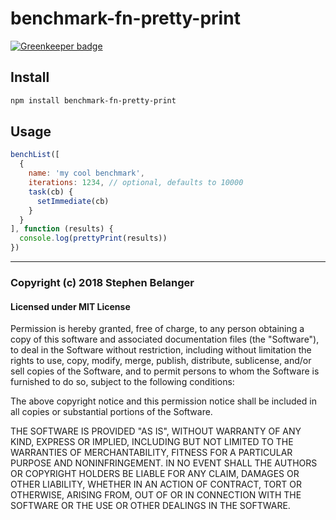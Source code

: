 # benchmark-fn-pretty-print

[![Greenkeeper badge](https://badges.greenkeeper.io/Qard/benchmark-fn-pretty-print.svg)](https://greenkeeper.io/)

## Install

```sh
npm install benchmark-fn-pretty-print
```

## Usage

```js
benchList([
  {
    name: 'my cool benchmark',
    iterations: 1234, // optional, defaults to 10000
    task(cb) {
      setImmediate(cb)
    }
  }
], function (results) {
  console.log(prettyPrint(results))
})
```

---

### Copyright (c) 2018 Stephen Belanger
#### Licensed under MIT License

Permission is hereby granted, free of charge, to any person obtaining a copy of this software and associated documentation files (the "Software"), to deal in the Software without restriction, including without limitation the rights to use, copy, modify, merge, publish, distribute, sublicense, and/or sell copies of the Software, and to permit persons to whom the Software is furnished to do so, subject to the following conditions:

The above copyright notice and this permission notice shall be included in all copies or substantial portions of the Software.

THE SOFTWARE IS PROVIDED "AS IS", WITHOUT WARRANTY OF ANY KIND, EXPRESS OR IMPLIED, INCLUDING BUT NOT LIMITED TO THE WARRANTIES OF MERCHANTABILITY, FITNESS FOR A PARTICULAR PURPOSE AND NONINFRINGEMENT. IN NO EVENT SHALL THE AUTHORS OR COPYRIGHT HOLDERS BE LIABLE FOR ANY CLAIM, DAMAGES OR OTHER LIABILITY, WHETHER IN AN ACTION OF CONTRACT, TORT OR OTHERWISE, ARISING FROM, OUT OF OR IN CONNECTION WITH THE SOFTWARE OR THE USE OR OTHER DEALINGS IN THE SOFTWARE.
